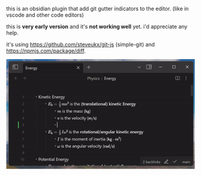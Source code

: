 this is an obsidian plugin that add git gutter indicators to the editor. (like in vscode and other code editors)

this is **very early version** and it's **not working well** yet. i'd appreciate any help.

it's using https://github.com/steveukx/git-js (simple-git)  and https://npmjs.com/package/diff.

![alt text](example.gif)